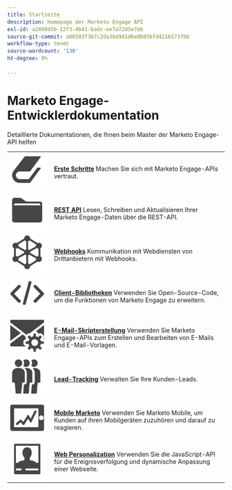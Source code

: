 ```yaml
---
title: Startseite
description: Homepage der Marketo Engage API
exl-id: a249945b-12f3-4b41-badc-ee7a72d5e7eb
source-git-commit: a00583f367c2da36d9d1d6e0b05bfd4216573fbb
workflow-type: tm+mt
source-wordcount: '130'
ht-degree: 9%

---
```


# Marketo Engage-Entwicklerdokumentation

Detaillierte Dokumentationen, die Ihnen beim Master der Marketo Engage-API helfen

<table>
<tbody>
<tr>
<td><a href="getting-started.md"><img src="assets/Smock_Book_18_N.svg" alt="Erste Schritte"></a></td>
<td><a href="getting-started.md"><strong>Erste Schritte</strong></a> Machen Sie sich mit Marketo Engage-APIs vertraut.</td>
</tr>
<tr>
<td><a href="https://developer.adobe.com/marketo-apis/"><img src="assets/Smock_AppleFiles_18_N.svg" alt="REST-APIs"></a></td>
<td><a href="https://developer.adobe.com/marketo-apis/"><strong>REST API</strong></a> Lesen, Schreiben und Aktualisieren Ihrer Marketo Engage-Daten über die REST-API.</td>
</tr>
<tr>
<td><a href="webhooks/webhooks.md"><img src="assets/Smock_SocialNetwork_18_N.svg" alt="Webhooks"></a></td>
<td><a href="webhooks/webhooks.md"><strong>Webhooks</strong></a> Kommunikation mit Webdiensten von Drittanbietern mit Webhooks.</td>
</tr>
<tr>
<td><a href="https://github.com/Marketo/Community-Supported-Client-Libraries"><img src="assets/Smock_Code_18_N.svg" alt="Client-Bibliotheken"></a></td>
<td><a href="https://github.com/Marketo/Community-Supported-Client-Libraries"><strong>Client-Bibliotheken</strong></a> Verwenden Sie Open-Source-Code, um die Funktionen von Marketo Engage zu erweitern.</td>
</tr>
<tr>
<td><a href="email-scripting.md"><img src="assets/Smock_EmailGear_18_N.svg" alt="E-Mail-Skripterstellung"></a></td>
<td><a href="email-scripting.md"><strong>E-Mail-Skripterstellung</strong></a> Verwenden Sie Marketo Engage-APIs zum Erstellen und Bearbeiten von E-Mails und E-Mail-Vorlagen.</td>
</tr>
<tr>
<td><a href="javascript-api/lead-tracking.md"><img src="assets/Smock_PeopleGroup_18_N.svg" alt="Lead-Verfolgung"></a></td>
<td><a href="javascript-api/lead-tracking.md"><strong>Lead-Tracking</strong></a> Verwalten Sie Ihre Kunden-Leads.</td>
</tr>
<tr>
<td><a href="mobile/mobile.md"><img src="assets/Smock_MobileServices_18_N.svg" alt="Mobile Marketo"></a></td>
<td><a href="mobile/mobile.md"><strong>Mobile Marketo</strong></a> Verwenden Sie Marketo Mobile, um Kunden auf ihren Mobilgeräten zuzuhören und darauf zu reagieren.</td>
</tr>
<tr>
<td><a href="javascript-api/web-personalization.md"><img src="assets/Smock_PersonalizationField_18_N.svg" alt="Web-Personalisierung"></a></td>
<td><a href="javascript-api/web-personalization.md"><strong>Web Personalization</strong></a> Verwenden Sie die JavaScript-API für die Ereignisverfolgung und dynamische Anpassung einer Webseite.</td>
</tr>
</tbody>
</table>
